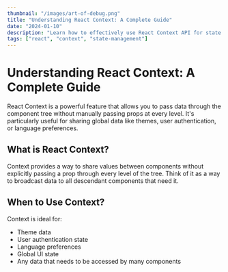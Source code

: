 ```yaml
---
thumbnail: "/images/art-of-debug.png"
title: "Understanding React Context: A Complete Guide"
date: "2024-01-10"
description: "Learn how to effectively use React Context API for state management"
tags: ["react", "context", "state-management"]
---
```


# Understanding React Context: A Complete Guide

React Context is a powerful feature that allows you to pass data through the component tree without manually passing props at every level. It's particularly useful for sharing global data like themes, user authentication, or language preferences.

## What is React Context?

Context provides a way to share values between components without explicitly passing a prop through every level of the tree. Think of it as a way to broadcast data to all descendant components that need it.

## When to Use Context?

Context is ideal for:

- Theme data
- User authentication state
- Language preferences
- Global UI state
- Any data that needs to be accessed by many components

